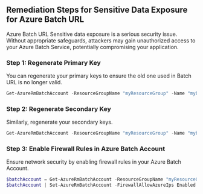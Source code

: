 

## Remediation Steps for Sensitive Data Exposure for Azure Batch URL

Azure Batch URL Sensitive data exposure is a serious security issue. Without appropriate safeguards, attackers may gain unauthorized access to your Azure Batch Service, potentially compromising your application.

### Step 1: Regenerate Primary Key

You can regenerate your primary keys to ensure the old one used in Batch URL is no longer valid.

```PowerShell
Get-AzureRmBatchAccount -ResourceGroupName "myResourceGroup" -Name "mybatchaccount" | Regenerate-AzureRmBatchAccountKey -KeyType Primary
```

### Step 2: Regenerate Secondary Key

Similarly, regenerate your secondary keys.

```PowerShell
Get-AzureRmBatchAccount -ResourceGroupName "myResourceGroup" -Name "mybatchaccount" | Regenerate-AzureRmBatchAccountKey -KeyType Secondary
```

### Step 3: Enable Firewall Rules in Azure Batch Account

Ensure network security by enabling firewall rules in your Azure Batch Account.

```PowerShell
$batchAccount = Get-AzureRmBatchAccount -ResourceGroupName "myResourceGroup" -Name "mybatchaccount"
$batchAccount | Set-AzureRmBatchAccount -FirewallAllowAzureIps Enabled
```